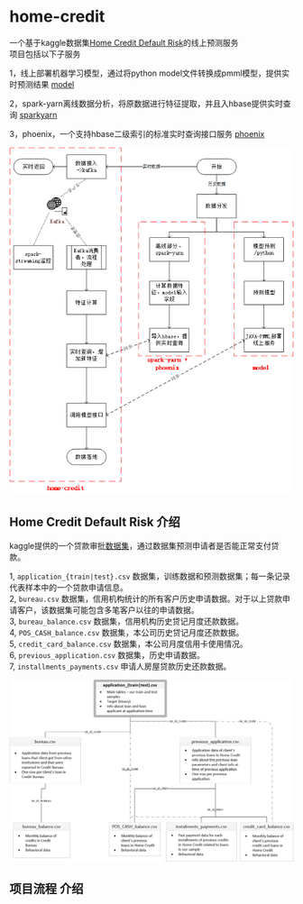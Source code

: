 # home-credit
一个基于kaggle数据集[Home Credit Default Risk](https://www.kaggle.com/c/home-credit-default-risk)的线上预测服务<br/>
项目包括以下子服务<br/>
    
1，线上部署机器学习模型，通过将python model文件转换成pmml模型，提供实时预测结果 [model](https://github.com/raoqiangpeter/model)

2，spark-yarn离线数据分析，将原数据进行特征提取，并且入hbase提供实时查询 [sparkyarn](https://github.com/raoqiangpeter/sparkyarn)
    
3，phoenix，一个支持hbase二级索引的标准实时查询接口服务 [phoenix](https://github.com/raoqiangpeter/phoenix)

![项目流程图](fl.png "项目流程图")

## Home Credit Default Risk 介绍

kaggle提供的一个贷款审批[数据集](https://www.kaggle.com/c/home-credit-default-risk/data)，通过数据集预测申请者是否能正常支付贷款。<br/>

1, ```application_{train|test}.csv``` 数据集，训练数据和预测数据集；每一条记录代表样本中的一个贷款申请信息。<br/>
2, ```bureau.csv``` 数据集，信用机构统计的所有客户历史申请数据。对于以上贷款申请客户，该数据集可能包含多笔客户以往的申请数据。<br/>
3, ```bureau_balance.csv``` 数据集，信用机构历史贷记月度还款数据。<br/>
4, ```POS_CASH_balance.csv``` 数据集，本公司历史贷记月度还款数据。<br/>
5, ```credit_card_balance.csv``` 数据集，本公司月度信用卡使用情况。<br/>
6, ```previous_application.csv``` 数据集，历史申请数据。<br/>
7, ```installments_payments.csv``` 申请人房屋贷款历史还款数据。<br/>

![数据关系图](home_credit.png "数据关系图")


## 项目流程 介绍